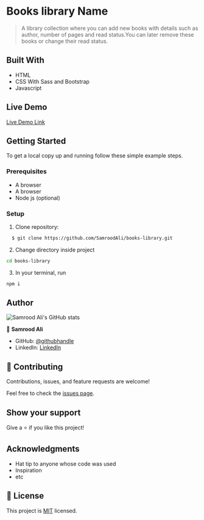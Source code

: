 
# Books library Name

> A library collection where you can add new books with details such as author, number of pages and read status.You can later remove these books or change their read status.

## Built With

- HTML
- CSS With Sass and Bootstrap
- Javascript

## Live Demo

[Live Demo Link](https://livedemo.com)


## Getting Started

To get a local copy up and running follow these simple example steps.


### Prerequisites
- A browser
- A browser
- Node js (optional)

### Setup
1. Clone repository: 
```sh
  $ git clone https://github.com/SamroodAli/books-library.git

```
2. Change directory inside project
```sh
cd books-library
```
3. In your terminal, run 
```sh
npm i
```
## Author

![Samrood Ali's GitHub stats](https://github-readme-stats.vercel.app/api?username=SamroodAli&count_private=true&theme=dark&show_icons=true)

👤 **Samrood Ali**
- GitHub: [@githubhandle](https://github.com/SamroodAli)
- LinkedIn: [LinkedIn](https://www.linkedin.com/in/samrood-ali/)

## 🤝 Contributing

Contributions, issues, and feature requests are welcome!

Feel free to check the [issues page](issues/).

## Show your support

Give a ⭐️ if you like this project!

## Acknowledgments

- Hat tip to anyone whose code was used
- Inspiration
- etc

## 📝 License

This project is [MIT](lic.url) licensed.
